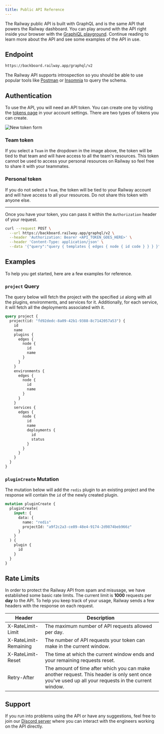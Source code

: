 ```yaml
---
title: Public API Reference
---
```


<PublicAPIBanner />

The Railway public API is built with GraphQL and is the same API that powers the Railway dashboard. You can play around with the API right inside your browser with the [GraphiQL playground](https://railway.app/graphiql). Continue reading to learn more about the API and see some examples of the API in use.

## Endpoint

```bash
https://backboard.railway.app/graphql/v2
```

The Railway API supports introspection so you should be able to use popular tools like [Postman](https://www.postman.com/) or [Insomnia](https://insomnia.rest/) to query the schema.

## Authentication

To use the API, you will need an API token. You can create one by visiting the [tokens page](https://railway.app/account/tokens) in your account settings. There are two types of tokens you can create.

<Image src="https://res.cloudinary.com/railway/image/upload/v1667386744/docs/new-token-form_rhrbw8.png"
alt="New token form"
layout="responsive"
width={1618 } height={378} quality={80} />

### Team token

If you select a `Team` in the dropdown in the image above, the token will be tied to that team and will have access to all the team's resources. This token cannot be used to access your personal resources on Railway so feel free to share it with your teammates.

### Personal token

If you do not select a `Team`, the token will be tied to your Railway account and will have access to all your resources. Do not share this token with anyone else.

---

Once you have your token, you can pass it within the `Authorization` header of your request.

```bash
curl --request POST \
  --url https://backboard.railway.app/graphql/v2 \
  --header 'Authorization: Bearer <API_TOKEN_GOES_HERE>' \
  --header 'Content-Type: application/json' \
  --data '{"query":"query { templates { edges { node { id code } } } }"}'
```

## Examples

To help you get started, here are a few examples for reference.

### `project` Query

The query below will fetch the project with the specified `id` along with all the plugins, environments, and services for it. Additionally, for each service, it will fetch all the deployments associated with it.

```graphql
query project {
  project(id: "fd92dedc-8a09-42b1-9388-8c7142057a53") {
    id
    name
    plugins {
      edges {
        node {
          id
          name
        }
      }
    }
    environments {
      edges {
        node {
          id
          name
        }
      }
    }
    services {
      edges {
        node {
          id
          name
          deployments {
            id
            status
          }
        }
      }
    }
  }
}
```

### `pluginCreate` Mutation

The mutation below will add the `redis` plugin to an existing project and the response will contain the `id` of the newly created plugin.

```graphql
mutation pluginCreate {
  pluginCreate(
    input: {
      data: {
        name: "redis"
        projectId: "a9f2c2a3-ce89-48e4-9174-2d9874beb966z"
      }
    }
  ) {
    plugin {
      id
    }
  }
}
```

## Rate Limits

In order to protect the Railway API from spam and misusage, we have established some basic rate limits. The current limit is **1000** requests per **day** to the API. To help you keep track of your usage, Railway sends a few headers with the response on each request.

| Header                | Description                                                                                                                                        |
| --------------------- | -------------------------------------------------------------------------------------------------------------------------------------------------- |
| X-RateLimit-Limit     | The maximum number of API requests allowed per day.                                                                                                |
| X-RateLimit-Remaining | The number of API requests your token can make in the current window.                                                                              |
| X-RateLimit-Reset     | The time at which the current window ends and your remaining requests reset.                                                                       |
| Retry-After           | The amount of time after which you can make another request. This header is only sent once you've used up all your requests in the current window. |

## Support

If you run into problems using the API or have any suggestions, feel free to join our [Discord server](https://discord.gg/railway) where you can interact with the engineers working on the API directly.
